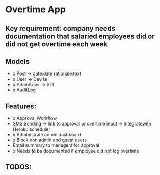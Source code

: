 # Overtime App

## Key requirement: company needs documentation that salaried employees did or did not get overtime each week

## Models
- x Post -> date:date rationale:text
- x User -> Devise
- x AdminUser -> STI
- x AuditLog

## Features:
- x Approval Workflow
- SMS Sending -> link to approval or overtime input -> integratewith Heroku scheduler
- x Administrate admin dashboard
- x Block non admin and guest users
- Email summary to managers for approval
- x Needs to be documented if employee did not log overtime

## TODOS:


